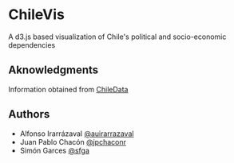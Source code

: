 # ChileVis
A d3.js based visualization of Chile's political and socio-economic dependencies


## Aknowledgments

Information obtained from [ChileData](https://es.datachile.io/)

## Authors
- Alfonso Irarrázaval [@auirarrazaval](https://github.com/auirarrazaval)
- Juan Pablo Chacón [@jpchaconr](https://github.com/jpchaconr)
- Simón Garces [@sfga](https://github.com/sfga)
